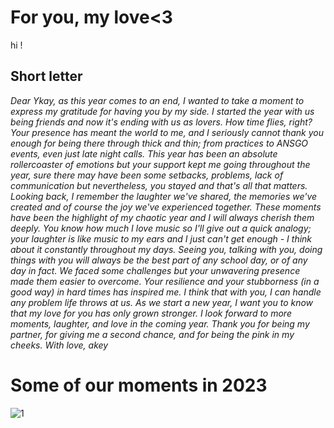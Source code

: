 # For you, my love<3
hi !

## Short letter 
*Dear Ykay, as this year comes to an end, I wanted to take a moment to express my gratitude for having you by my side. I started the year with us being friends and now it's ending with us as lovers. How time flies, right? Your presence has meant the world to me, and I seriously cannot thank you enough for being there through thick and thin; from practices to ANSGO events, even just late night calls. This year has been an absolute rollercoaster of emotions but your support kept me going throughout the year, sure there may have been some setbacks, problems, lack of communication but nevertheless, you stayed and that's all that matters. Looking back, I remember the laughter we've shared, the memories we've created and of course the joy we've experienced together. These moments have been the highlight of my chaotic year and I will always cherish them deeply. You know how much I love music so I'll give out a quick analogy; your laughter is like music to my ears and I just can't get enough - I think about it constantly throughout my days. Seeing you, talking with you, doing things with you will always be the best part of any school day, or of any day in fact. We faced some challenges but your unwavering presence made them easier to overcome. Your resilience and your stubborness (in a good way) in hard times has inspired me. I think that with you, I can handle any problem life throws at us. As we start a new year, I want you to know that my love for you has only grown stronger. I look forward to more moments, laughter, and love in the coming year. Thank you for being my partner, for giving me a second chance, and for being the pink in my cheeks. With love, akey*

# Some of our moments in 2023
![1](https://cdn.discordapp.com/attachments/1009295469194780705/1180850163175137321/image.png?ex=659a9aea&is=658825ea&hm=311651fd135868e42e4f04f85028fdf931fba6d0bd773530be0106cf8bf25dd6&)

